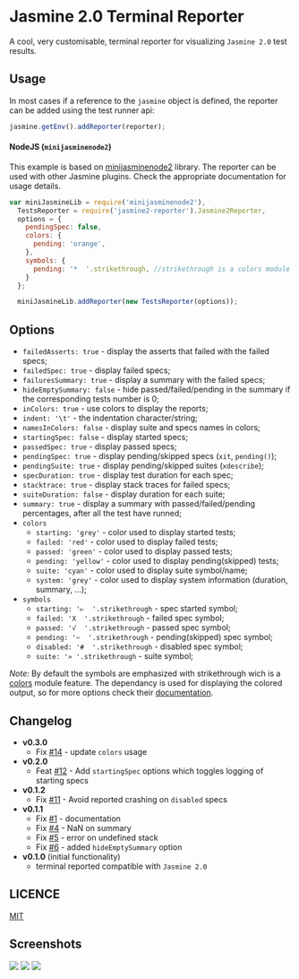 Jasmine 2.0 Terminal Reporter
=============================

A cool, very customisable, terminal reporter for visualizing `Jasmine 2.0` test results.

Usage
-----

In most cases if a reference to the `jasmine` object is defined, the reporter can be added using the test runner api:

```javascript
jasmine.getEnv().addReporter(reporter);
```

#### NodeJS (`minijasminenode2`\)

This example is based on [minijasminenode2](https://github.com/juliemr/minijasminenode/tree/jasmine2) library. The reporter can be used with other Jasmine plugins. Check the appropriate documentation for usage details.

```javascript
var miniJasmineLib = require('minijasminenode2'),
  TestsReporter = require('jasmine2-reporter').Jasmine2Reporter,
  options = {
    pendingSpec: false,
    colors: {
      pending: 'orange',
    },
    symbols: {
      pending: '*  '.strikethrough, //strikethrough is a colors module feature
    }
  };

  miniJasmineLib.addReporter(new TestsReporter(options));
```

Options
-------

-	`failedAsserts: true` - display the asserts that failed with the failed specs;
-	`failedSpec: true` - display failed specs;
-	`failuresSummary: true` - display a summary with the failed specs;
-	`hideEmptySummary: false` - hide passed/failed/pending in the summary if the corresponding tests number is 0;
-	`inColors: true` - use colors to display the reports;
-	`indent: '\t'` - the indentation character/string;
-	`namesInColors: false` - display suite and specs names in colors;
-	`startingSpec: false` - display started specs;
-	`passedSpec: true` - display passed specs;
-	`pendingSpec: true` - display pending/skipped specs (`xit`, `pending()`);
-	`pendingSuite: true` - display pending/skipped suites (`xdescribe`);
-	`specDuration: true` - display test duration for each spec;
-	`stacktrace: true` - display stack traces for failed specs;
-	`suiteDuration: false` - display duration for each suite;
-	`summary: true` - display a summary with passed/failed/pending percentages, after all the test have runned;
-	`colors`
	-	`starting: 'grey'` - color used to display started tests;
	-	`failed: 'red'` - color used to display failed tests;
	-	`passed: 'green'` - color used to display passed tests;
	-	`pending: 'yellow'` - color used to display pending(skipped) tests;
	-	`suite: 'cyan'` - color used to display suite symbol/name;
	-	`system: 'grey'` - color used to display system information (duration, summary, ...);
-	`symbols`
	-	`starting: '▻  '.strikethrough` - spec started symbol;
	-	`failed: 'X  '.strikethrough` - failed spec symbol;
	-	`passed: '√  '.strikethrough` - passed spec symbol;
	-	`pending: '~  '.strikethrough` - pending(skipped) spec symbol;
	-	`disabled: '#  '.strikethrough` - disabled spec symbol;
	-	`suite: '» '.strikethrough` - suite symbol;

*Note:* By default the symbols are emphasized with strikethrough wich is a [colors](https://www.npmjs.org/package/colors) module feature. The dependancy is used for displaying the colored output, so for more options check their [documentation](https://github.com/Marak/colors.js/blob/master/ReadMe.md).

Changelog
---------

-	**v0.3.0**
	-	Fix [#14](https://github.com/razvanz/jasmine2-reporter/pull/14) - update `colors` usage
-	**v0.2.0**
	-	Feat [#12](https://github.com/razvanz/jasmine2-reporter/pull/12) - Add `startingSpec` options which toggles logging of starting specs
-	**v0.1.2**
	-	Fix [#11](https://github.com/razvanz/jasmine2-reporter/pull/11) - Avoid reported crashing on `disabled` specs
-	**v0.1.1**
	-	Fix [#1](https://github.com/razvanz/jasmine2-reporter/issues/1) - documentation
	-	Fix [#4](https://github.com/razvanz/jasmine2-reporter/issues/4) - NaN on summary
	-	Fix [#5](https://github.com/razvanz/jasmine2-reporter/issues/5) - error on undefined stack
	-	Fix [#6](https://github.com/razvanz/jasmine2-reporter/issues/6) - added `hideEmptySummary` option
-	**v0.1.0** (initial functionality)
	-	terminal reported compatible with `Jasmine 2.0`

LICENCE
-------

[MIT](https://github.com/razvanz/jasmine2-reporter/blob/master/LICENSE)

Screenshots
-----------

![](https://github.com/razvanz/jasmine2-reporter/blob/master/screenshots/1.png) ![](https://github.com/razvanz/jasmine2-reporter/blob/master/screenshots/2.png) ![](https://github.com/razvanz/jasmine2-reporter/blob/master/screenshots/3.png)
